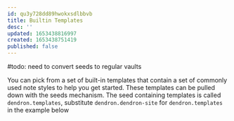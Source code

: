 ```yaml
---
id: qu3y728dd89hwokxsdlbbvb
title: Builtin Templates
desc: ''
updated: 1653438816997
created: 1653438751419
published: false
---
```


#todo: need to convert seeds to regular vaults

You can pick from a set of built-in templates that contain a set of commonly used note styles to help you get started. These templates can be pulled down with the seeds mechanism. The seed containing templates is called `dendron.templates`, substitute `dendron.dendron-site` for `dendron.templates` in the example below
